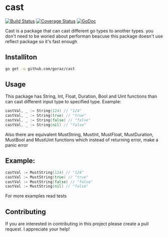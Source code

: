 cast 
===

[![Build Status](https://travis-ci.org/goraz/cast.svg?branch=master)](https://travis-ci.org/goraz/cast)
[![Coverage Status](https://coveralls.io/repos/github/goraz/cast/badge.svg?branch=master)](https://coveralls.io/github/goraz/cast?branch=master)
[![GoDoc](https://godoc.org/github.com/goraz/cast?status.svg)](https://godoc.org/github.com/goraz/cast)

Cast is a package that can cast different go types to another types.
you don't need to be woried about performan beacuse this package doesn't use reflect package so it's fast enough

## Installiton

```bash
go get -u github.com/goraz/cast
```

## Usage
This package has String, Int, Float, Duration, Bool and Uint functions than can cast different input type to specified type.
Example:

```go
castVal, _ := String(124) // "124"
castVal, _ := String(true) // "true"
castVal, _ := String(false) // "false"
castVal, _ := String(nil) // "false"
```


Also there are equivalent MustString, MustInt, MustFloat, MustDuration, MustBool and MustUint functions which instead of returning error, make a panic error

## Example:

```go
castVal := MustString(124) // "124"
castVal := MustString(true) // "true"
castVal := MustString(false) // "false"
castVal := MustString(nil) // "false"
```

For more examples read tests


Contributing
------------
If you are interested in contributing in this project please create a pull request. I appreciate your help!
